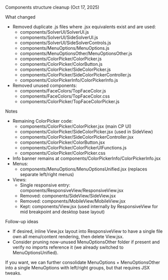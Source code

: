 Components structure cleanup (Oct 17, 2025)

What changed
- Removed duplicate .js files where .jsx equivalents exist and are used:
  - components/SolverUI/SolverUI.js
  - components/SolverUI/SideSolverUI.js
  - components/SolverUI/SideSolverControls.js
  - components/MenuOptions/MenuOptions.js
  - components/MenuOptionsOther/MenuOptionsOther.js
  - components/ColorPicker/ColorPicker.js
  - components/ColorPicker/ColorButton.js
  - components/ColorPicker/SideColorPicker.js
  - components/ColorPicker/SideColorPickerController.js
  - components/ColorPickerInfo/ColorPickerInfo.js
- Removed unused components:
  - components/FaceColors/TopFaceColor.js
  - components/FaceColors/TopFaceColor.css
  - components/ColorPicker/TopFaceColorPicker.js

Notes
- Remaining ColorPicker code:
  - components/ColorPicker/ColorPicker.jsx (main CP UI)
  - components/ColorPicker/SideColorPicker.jsx (used in SideView)
  - components/ColorPicker/SideColorPickerController.jsx
  - components/ColorPicker/ColorButton.jsx
  - components/ColorPicker/ColorPickerUIFunctions.js
  - components/ColorPicker/ColorPicker.css
- Info banner remains at components/ColorPickerInfo/ColorPickerInfo.jsx
- Menus:
  - components/MenuOptions/MenuOptionsUnified.jsx (replaces separate left/right menus)
- Views:
  - Single responsive entry: components/ResponsiveView/ResponsiveView.jsx
  - Removed: components/SideView/SideView.jsx
  - Removed: components/MobileView/MobileView.jsx
  - Kept: components/View.jsx (used internally by ResponsiveView for mid breakpoint and desktop base layout)

Follow-up ideas
- If desired, inline View.jsx layout into ResponsiveView to have a single file own all menu/content rendering, then delete View.jsx.
- Consider pruning now-unused MenuOptionsOther folder if present and verify no imports reference it (we already switched to MenuOptionsUnified).

If you want, we can further consolidate MenuOptions + MenuOptionsOther into a single MenuOptions with left/right groups, but that requires JSX tweaks.
